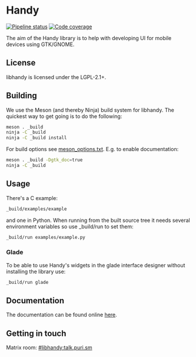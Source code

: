 # Handy
[![Pipeline status](https://gitlab.gnome.org/GNOME/libhandy/badges/main/build.svg)](https://gitlab.gnome.org/GNOME/libhandy/commits/main)
[![Code coverage](https://gitlab.gnome.org/GNOME/libhandy/badges/main/coverage.svg)](https://gitlab.gnome.org/GNOME/libhandy/commits/main)

The aim of the Handy library is to help with developing UI for mobile devices
using GTK/GNOME.

## License

libhandy is licensed under the LGPL-2.1+.

## Building

We use the Meson (and thereby Ninja) build system for libhandy. The quickest
way to get going is to do the following:

```sh
meson . _build
ninja -C _build
ninja -C _build install
```

For build options see [meson_options.txt](./meson_options.txt). E.g. to enable documentation:

```sh
meson . _build -Dgtk_doc=true
ninja -C _build
```

## Usage

There's a C example:

```sh
_build/examples/example
```

and one in Python. When running from the built source tree it
needs several environment variables so use \_build/run to set them:

```sh
_build/run examples/example.py
```

### Glade

To be able to use Handy's widgets in the glade interface designer without
installing the library use:

```sh
_build/run glade
```

## Documentation

The documentation can be found online
[here](https://gnome.pages.gitlab.gnome.org/libhandy).

## Getting in touch

Matrix room: [#libhandy:talk.puri.sm](https://gnome.element.io/#/room/#libhandy:talk.puri.sm)
